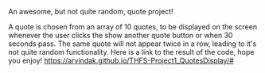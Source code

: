 An awesome, but not quite random, quote project!

A quote is chosen from an array of 10 quotes, to be displayed on the screen whenever the user clicks the show another quote button or when 30 seconds pass. The same quote will not appear twice in a row, leading to it's not quite random functionality. Here is a link to the result of the code, hope you enjoy!
https://arvindak.github.io/THFS-Project1_QuotesDisplay/#

